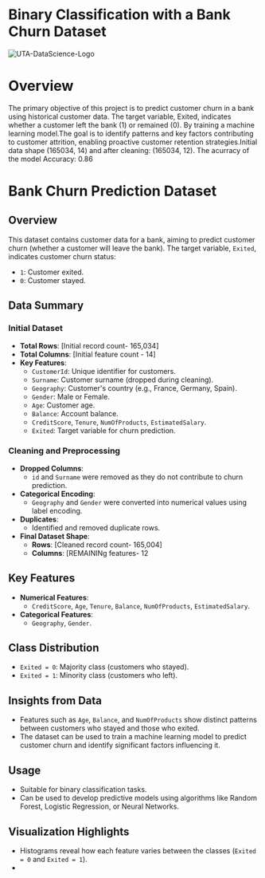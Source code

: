 # Binary Classification with a Bank Churn Dataset 
![UTA-DataScience-Logo](https://github.com/user-attachments/assets/6d626bcc-5430-4356-927b-97764939109d)
# Overview
The primary objective of this project is to predict customer churn in a bank using historical customer data. The target variable, Exited, indicates whether a customer left the bank (1) or remained (0). By training a machine learning model.The goal is to identify patterns and key factors contributing to customer attrition, enabling proactive customer retention strategies.Initial data shape (165034, 14) and after cleaning: (165034, 12). The acurracy of the model Accuracy: 0.86

# Bank Churn Prediction Dataset

## Overview
This dataset contains customer data for a bank, aiming to predict customer churn (whether a customer will leave the bank). The target variable, `Exited`, indicates customer churn status:
- `1`: Customer exited.
- `0`: Customer stayed.

## Data Summary

### Initial Dataset
- **Total Rows**: [Initial record count- 165,034]
- **Total Columns**: [Initial feature count - 14]
- **Key Features**:
  - `CustomerId`: Unique identifier for customers.
  - `Surname`: Customer surname (dropped during cleaning).
  - `Geography`: Customer's country (e.g., France, Germany, Spain).
  - `Gender`: Male or Female.
  - `Age`: Customer age.
  - `Balance`: Account balance.
  - `CreditScore`, `Tenure`, `NumOfProducts`, `EstimatedSalary`.
  - `Exited`: Target variable for churn prediction.

### Cleaning and Preprocessing
- **Dropped Columns**:
  - `id` and `Surname` were removed as they do not contribute to churn prediction.
- **Categorical Encoding**:
  - `Geography` and `Gender` were converted into numerical values using label encoding.
- **Duplicates**:
  - Identified and removed duplicate rows.
- **Final Dataset Shape**:
  - **Rows**: [Cleaned record count- 165,004]
  - **Columns**: [REMAININg features- 12

## Key Features
- **Numerical Features**:
  - `CreditScore`, `Age`, `Tenure`, `Balance`, `NumOfProducts`, `EstimatedSalary`.
- **Categorical Features**:
  - `Geography`, `Gender`.

## Class Distribution
- `Exited = 0`: Majority class (customers who stayed).
- `Exited = 1`: Minority class (customers who left).

## Insights from Data
- Features such as `Age`, `Balance`, and `NumOfProducts` show distinct patterns between customers who stayed and those who exited.
- The dataset can be used to train a machine learning model to predict customer churn and identify significant factors influencing it.

## Usage
- Suitable for binary classification tasks.
- Can be used to develop predictive models using algorithms like Random Forest, Logistic Regression, or Neural Networks.

## Visualization Highlights
- Histograms reveal how each feature varies between the classes (`Exited = 0` and `Exited = 1`).
- 

